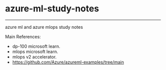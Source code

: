# azure-ml-study-notes

---

azure ml and azure mlops study notes

Main References:

- dp-100 microsoft learn.
- mlops microsoft learn.
- mlops v2 accelerator.
- https://github.com/Azure/azureml-examples/tree/main
